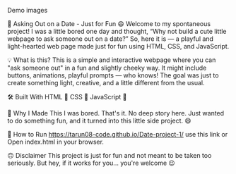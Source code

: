 Demo images 



💌 Asking Out on a Date - Just for Fun 😄
Welcome to my spontaneous project! I was a little bored one day and thought, “Why not build a cute little webpage to ask someone out on a date?” So, here it is — a playful and light-hearted web page made just for fun using HTML, CSS, and JavaScript.

💡 What is this?
This is a simple and interactive webpage where you can "ask someone out" in a fun and slightly cheeky way. It might include buttons, animations, playful prompts — who knows! The goal was just to create something light, creative, and a little different from the usual.

🛠️ Built With
HTML 🧱
CSS 🎨
JavaScript 🧠

🎯 Why I Made This
I was bored. That's it. No deep story here. Just wanted to do something fun, and it turned into this little side project. 😄

🚀 How to Run
https://tarun08-code.github.io/Date-project-1/  use this link 
or 
Open index.html in your browser.

🙃 Disclaimer
This project is just for fun and not meant to be taken too seriously. But hey, if it works for you... you're welcome 😉

